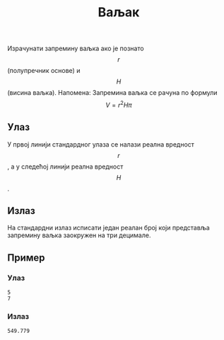 ﻿---
title: Ваљак
timelimit: 1.0 # u sekundama
memlimit: 64   # u MB
owner:  MalisaRadosavljevic # vlasnik je onaj ko radi na zadatku
origin:    # može ostati prazno, koristi se kada postoji potreba navodjena izvora
tags: []   # svaki zadatak treba ra je označen tagovima prema dogovorenoj listi tagova
status: IZRADA   # jedan od: "IZRADA", "PREGLED", "KANDIDAT" ili "KOMPLETAN".
status-od:    # datum u formatu YYYY-MM-DD od kada je u navedenom statusu
solutions:
  - name: ex0
    lang: [cpp, cs]
    desc: ""
    tags: []
---


Израчунати запремину ваљка ако је познато $$r$$ (полупречник основе) и $$H$$ (висина ваљка).
Напомена: Запремина ваљка се рачуна по формули $$V=r^2H\pi$$
## Улаз

У првој линији стандардног улаза се налази реална вредност $$r$$, а у следећој линији реална вредност $$H$$.

## Излаз

На стандардни излаз исписати један реалан број који представља запремину ваљка заокружен на три децимале.

## Пример

### Улаз

~~~
5
7
~~~

### Излаз

~~~
549.779
~~~
